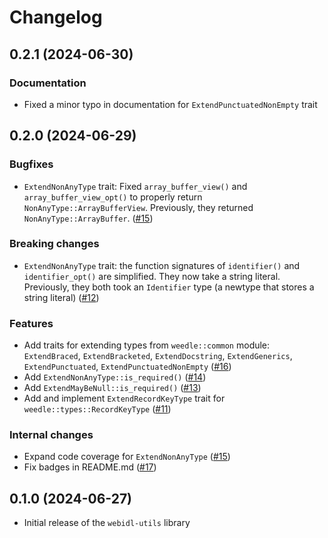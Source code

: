 # Changelog

## 0.2.1 (2024-06-30)

### Documentation
- Fixed a minor typo in documentation for `ExtendPunctuatedNonEmpty` trait

## 0.2.0 (2024-06-29)

### Bugfixes
- `ExtendNonAnyType` trait:  Fixed `array_buffer_view()` and `array_buffer_view_opt()` to properly return `NonAnyType::ArrayBufferView`. Previously, they returned `NonAnyType::ArrayBuffer`. ([#15](https://github.com/neoncitylights/webidl-utils/pull/15))

### Breaking changes
- `ExtendNonAnyType` trait: the function signatures of `identifier()` and `identifier_opt()` are simplified. They now take a string literal. Previously, they both took an `Identifier` type (a newtype that stores a string literal) ([#12](https://github.com/neoncitylights/webidl-utils/pull/12))

### Features
- Add traits for extending types from `weedle::common` module: `ExtendBraced`, `ExtendBracketed`, `ExtendDocstring`, `ExtendGenerics`, `ExtendPunctuated`, `ExtendPunctuatedNonEmpty` ([#16](https://github.com/neoncitylights/webidl-utils/pull/16))
- Add `ExtendNonAnyType::is_required()` ([#14](https://github.com/neoncitylights/webidl-utils/pull/14))
- Add `ExtendMayBeNull::is_required()` ([#13](https://github.com/neoncitylights/webidl-utils/pull/13))
- Add and implement `ExtendRecordKeyType` trait for `weedle::types::RecordKeyType` ([#11](https://github.com/neoncitylights/webidl-utils/pull/11))

### Internal changes
- Expand code coverage for `ExtendNonAnyType` ([#15](https://github.com/neoncitylights/webidl-utils/pull/15))
- Fix badges in README.md ([#17](https://github.com/neoncitylights/webidl-utils/pull/17))

## 0.1.0 (2024-06-27)

- Initial release of the `webidl-utils` library
